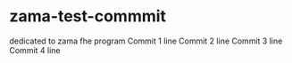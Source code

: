 # zama-test-commmit
dedicated to zama fhe program
Commit 1 line
Commit 2 line
Commit 3 line
Commit 4 line
